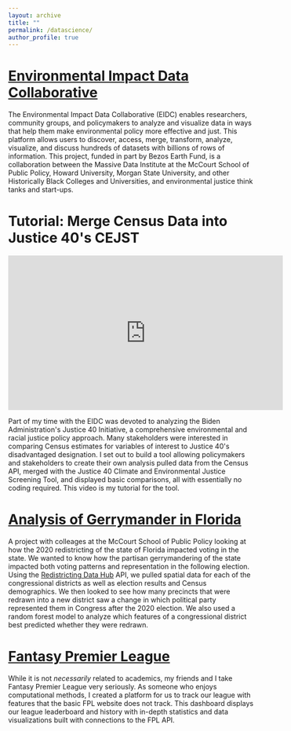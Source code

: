 ```yaml
---
layout: archive
title: ""
permalink: /datascience/
author_profile: true
---
```


# [Environmental Impact Data Collaborative](https://redivis.com/eidc)

The Environmental Impact Data Collaborative (EIDC) enables researchers, community groups, and policymakers to analyze and visualize data in ways that help them make environmental policy more effective and just. This platform allows users to discover, access, merge, transform, analyze, visualize, and discuss hundreds of datasets with billions of rows of information. This project, funded in part by Bezos Earth Fund, is a collaboration between the Massive Data Institute at the McCourt School of Public Policy, Howard University, Morgan State University, and other Historically Black Colleges and Universities, and environmental justice think tanks and start-ups. 

# Tutorial: Merge Census Data into Justice 40's CEJST

<iframe width="560" height="315" src="https://www.youtube.com/embed/qWXrVPz8r18?si=Ujdvc1-KHzMoKQCj" title="YouTube video player" frameborder="0" allow="accelerometer; autoplay; clipboard-write; encrypted-media; gyroscope; picture-in-picture; web-share" referrerpolicy="strict-origin-when-cross-origin" allowfullscreen></iframe>

Part of my time with the EIDC was devoted to analyzing the Biden Administration's Justice 40 Initiative, a comprehensive environmental and racial justice policy approach. Many stakeholders were interested in comparing Census estimates for variables of interest to Justice 40's disadvantaged designation. I set out to build a tool allowing policymakers and stakeholders to create their own analysis pulled data from the Census API, merged with the Justice 40 Climate and Environmental Justice Screening Tool, and displayed basic comparisons, all with essentially no coding required. This video is my tutorial for the tool.

# [Analysis of Gerrymander in Florida](https://benjaminrburnley.github.io/ppol670_final/)

A project with colleages at the McCourt School of Public Policy looking at how the 2020 redistricting of the state of Florida impacted voting in the state. We wanted to know how the partisan gerrymandering of the state impacted both voting patterns and representation in the following election. Using the [Redistricting Data Hub](https://redistrictingdatahub.org/) API, we pulled spatial data for each of the congressional districts as well as election results and Census demographics. We then looked to see how many precincts that were redrawn into a new district saw a change in which political party represented them in Congress after the 2020 election. We also used a random forest model to analyze which features of a congressional district best predicted whether they were redrawn. 

# [Fantasy Premier League](https://benjaminrburnley.github.io/FPL)

While it is not *necessarily* related to academics, my friends and I take Fantasy Premier League very seriously. As someone who enjoys computational methods, I created a platform for us to track our league with features that the basic FPL website does not track. This dashboard displays our league leaderboard and history with in-depth statistics and data visualizations built with connections to the FPL API. 
